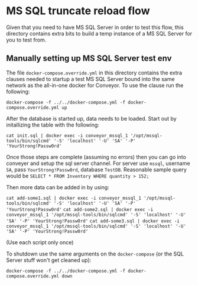 # MS SQL truncate reload flow

Given that you need to have MS SQL Server in order to test this flow, this directory contains extra bits to build a temp instance of a MS SQL Server for you to test from.

## Manually setting up MS SQL Server test env

The file `docker-compose.override.yml` in this directory contains the extra clauses needed to startup a test MS SQL Server bound into the same network as the all-in-one docker for Conveyor.  To use the clause run the following:

```docker-compose -f ../../docker-compose.yml -f docker-compose.override.yml up```

After the database is started up, data needs to be loaded.  Start out by initallizing the table with the following:

```cat init.sql | docker exec -i conveyor_mssql_1 '/opt/mssql-tools/bin/sqlcmd' '-S' 'localhost' '-U' 'SA' '-P' 'YourStrong!Passw0rd'```

Once those steps are complete (assuming no errors) then you can go into conveyer and setup the sql server channel.  For server use `mssql`, username `SA`, pass `YourStrong!Passw0rd`, database `TestDB`.   Reasonable sample query would be `SELECT * FROM Inventory WHERE quantity > 152;`

Then more data can be added in by using:

```cat add-some1.sql | docker exec -i conveyor_mssql_1 '/opt/mssql-tools/bin/sqlcmd' '-S' 'localhost' '-U' 'SA' '-P' 'YourStrong!Passw0rd'```
```cat add-some2.sql | docker exec -i conveyor_mssql_1 '/opt/mssql-tools/bin/sqlcmd' '-S' 'localhost' '-U' 'SA' '-P' 'YourStrong!Passw0rd'```
```cat add-some3.sql | docker exec -i conveyor_mssql_1 '/opt/mssql-tools/bin/sqlcmd' '-S' 'localhost' '-U' 'SA' '-P' 'YourStrong!Passw0rd'```

(Use each script only once)

To shutdown use the same arguments on the `docker-compose` (or the SQL Server stuff won't get cleaned up):

```docker-compose -f ../../docker-compose.yml -f docker-compose.override.yml down```
